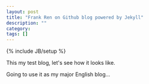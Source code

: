 ```yaml
---
layout: post
title: "Frank Ren on Github blog powered by Jekyll"
description: ""
category: 
tags: []
---
```

{% include JB/setup %}

This my test blog, let's see how it looks like.

Going to use it as my major English blog...
